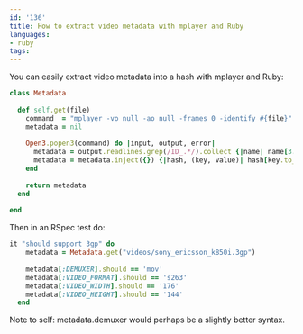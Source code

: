 ```yaml
---
id: '136'
title: How to extract video metadata with mplayer and Ruby
languages:
- ruby
tags:
---
```

You can easily extract video metadata into a hash with mplayer and Ruby:


```ruby
class Metadata
  
  def self.get(file)
    command  = "mplayer -vo null -ao null -frames 0 -identify #{file}"
    metadata = nil
    
    Open3.popen3(command) do |input, output, error|
      metadata = output.readlines.grep(/ID_.*/).collect {|name| name[3..name.length].split('=')}
      metadata = metadata.inject({}) {|hash, (key, value)| hash[key.to_sym] = value.chomp; hash}
    end
    
    return metadata
  end
  
end
```
    

Then in an RSpec test do:


```ruby
it "should support 3gp" do
    metadata = Metadata.get("videos/sony_ericsson_k850i.3gp")
    
    metadata[:DEMUXER].should == 'mov'
    metadata[:VIDEO_FORMAT].should == 's263'
    metadata[:VIDEO_WIDTH].should == '176'
    metadata[:VIDEO_HEIGHT].should == '144'
  end
```
    

Note to self: metadata.demuxer would perhaps be a slightly better syntax.

